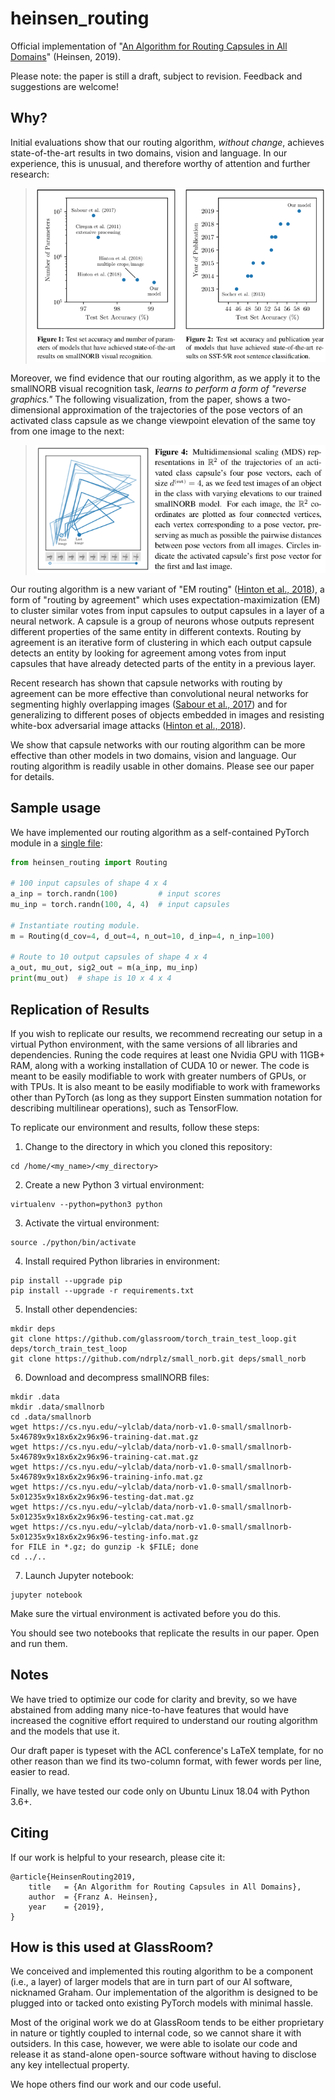 # heinsen_routing

Official implementation of "[An Algorithm for Routing Capsules in All Domains](https://content.glassroom.com/An_Algorithm_for_Routing_Capsules_in_All_Domains.pdf)" (Heinsen, 2019).

Please note: the paper is still a draft, subject to revision. Feedback and suggestions are welcome!

## Why?

Initial evaluations show that our routing algorithm, _without change_, achieves state-of-the-art results in two domains, vision and language. In our experience, this is unusual, and therefore worthy of attention and further research:

> ![Figs. 1 and 2 from paper](assets/draft_paper_fig1_and_fig2.png)

Moreover, we find evidence that our routing algorithm, as we apply it to the smallNORB visual recognition task, _learns to perform a form of "reverse graphics."_ The following visualization, from the paper, shows a two-dimensional approximation of the trajectories of the pose vectors of an activated class capsule as we change viewpoint elevation of the same toy from one image to the next:

> ![Fig. 4 from paper](assets/draft_paper_fig4.png)

Our routing algorithm is a new variant of "EM routing" ([Hinton et al., 2018](https://openreview.net/pdf?id=HJWLfGWRb)), a form of "routing by agreement" which uses expectation-maximization (EM) to cluster similar votes from input capsules to output capsules in a layer of a neural network. A capsule is a group of neurons whose outputs represent different properties of the same entity in different contexts. Routing by agreement is an iterative form of clustering in which each output capsule detects an entity by looking for agreement among votes from input capsules that have already detected parts of the entity in a previous layer.

Recent research has shown that capsule networks with routing by agreement can be more effective than convolutional neural networks for segmenting highly overlapping images ([Sabour et al., 2017](https://arxiv.org/pdf/1710.09829.pdf)) and for generalizing to different poses of objects embedded in images and resisting white-box adversarial image attacks ([Hinton et al., 2018](https://openreview.net/pdf?id=HJWLfGWRb)).

We show that capsule networks with our routing algorithm can be more effective than other models in two domains, vision and language. Our routing algorithm is readily usable in other domains. Please see our paper for details.

## Sample usage

We have implemented our routing algorithm as a self-contained PyTorch module in a [single file](heinsen_routing.py):

```python
from heinsen_routing import Routing

# 100 input capsules of shape 4 x 4
a_inp = torch.randn(100)         # input scores
mu_inp = torch.randn(100, 4, 4)  # input capsules

# Instantiate routing module.
m = Routing(d_cov=4, d_out=4, n_out=10, d_inp=4, n_inp=100)

# Route to 10 output capsules of shape 4 x 4
a_out, mu_out, sig2_out = m(a_inp, mu_inp)
print(mu_out)  # shape is 10 x 4 x 4
```

## Replication of Results

If you wish to replicate our results, we recommend recreating our setup in a virtual Python environment, with the same versions of all libraries and dependencies. Runing the code requires at least one Nvidia GPU with 11GB+ RAM, along with a working installation of CUDA 10 or newer. The code is meant to be easily modifiable to work with greater numbers of GPUs, or with TPUs. It is also meant to be easily modifiable to work with frameworks other than PyTorch (as long as they support Einsten summation notation for describing multilinear operations), such as TensorFlow.

To replicate our environment and results, follow these steps:

1. Change to the directory in which you cloned this repository:

```
cd /home/<my_name>/<my_directory>
```

2. Create a new Python 3 virtual environment:

```
virtualenv --python=python3 python
```

3. Activate the virtual environment:

```
source ./python/bin/activate
```

4. Install required Python libraries in environment:

```
pip install --upgrade pip
pip install --upgrade -r requirements.txt
```

5. Install other dependencies:

```
mkdir deps
git clone https://github.com/glassroom/torch_train_test_loop.git deps/torch_train_test_loop
git clone https://github.com/ndrplz/small_norb.git deps/small_norb
```

6. Download and decompress smallNORB files:

```
mkdir .data
mkdir .data/smallnorb
cd .data/smallnorb
wget https://cs.nyu.edu/~ylclab/data/norb-v1.0-small/smallnorb-5x46789x9x18x6x2x96x96-training-dat.mat.gz
wget https://cs.nyu.edu/~ylclab/data/norb-v1.0-small/smallnorb-5x46789x9x18x6x2x96x96-training-cat.mat.gz
wget https://cs.nyu.edu/~ylclab/data/norb-v1.0-small/smallnorb-5x46789x9x18x6x2x96x96-training-info.mat.gz
wget https://cs.nyu.edu/~ylclab/data/norb-v1.0-small/smallnorb-5x01235x9x18x6x2x96x96-testing-dat.mat.gz
wget https://cs.nyu.edu/~ylclab/data/norb-v1.0-small/smallnorb-5x01235x9x18x6x2x96x96-testing-cat.mat.gz
wget https://cs.nyu.edu/~ylclab/data/norb-v1.0-small/smallnorb-5x01235x9x18x6x2x96x96-testing-info.mat.gz
for FILE in *.gz; do gunzip -k $FILE; done
cd ../..
```

7. Launch Jupyter notebook:

```
jupyter notebook
```

Make sure the virtual environment is activated before you do this.

You should see two notebooks that replicate the results in our paper. Open and run them.

## Notes

We have tried to optimize our code for clarity and brevity, so we have abstained from adding many nice-to-have features that would have increased the cognitive effort required to understand our routing algorithm and the models that use it.

Our draft paper is typeset with the ACL conference's LaTeX template, for no other reason than we find its two-column format, with fewer words per line, easier to read.

Finally, we have tested our code only on Ubuntu Linux 18.04 with Python 3.6+.

## Citing

If our work is helpful to your research, please cite it:

```
@article{HeinsenRouting2019,
    title	= {An Algorithm for Routing Capsules in All Domains},
    author	= {Franz A. Heinsen},
    year	= {2019},
}
```

## How is this used at GlassRoom?

We conceived and implemented this routing algorithm to be a component (i.e., a layer) of larger models that are in turn part of our AI software, nicknamed Graham. Our implementation of the algorithm is designed to be plugged into or tacked onto existing PyTorch models with minimal hassle.

Most of the original work we do at GlassRoom tends to be either proprietary in nature or tightly coupled to internal code, so we cannot share it with outsiders. In this case, however, we were able to isolate our code and release it as stand-alone open-source software without having to disclose any key intellectual property.

We hope others find our work and our code useful.
